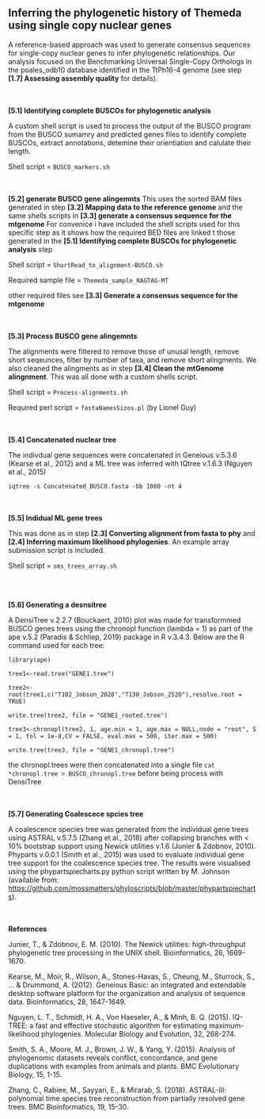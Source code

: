 ## Inferring the phylogenetic history of Themeda using single copy nuclear genes

A reference-based approach was used to generate consensus sequences for single-copy nuclear genes to infer phylogenetic relationships. Our analysis focused on the Benchmarking Universal Single-Copy Orthologs in the poales_odb10 database identified in the TtPh16-4 genome (see step **[1.7] Assessing assembly quality** for details).

<br/><br/>
**[5.1] Identifying complete BUSCOs for phylogenetic analysis**

A custom shell script is used to process the output of the BUSCO program from the BUSCO sumamry and predicted genes files to identify complete BUSCOs, extract annotations, detemine their orientiation and calulate their length.

Shell script = `BUSCO_markers.sh`

<br/><br/>
**[5.2] generate BUSCO gene alingemnts**
This uses the sorted BAM files generated in step **[3.2] Mapping data to the reference genome** and the same shells scripts in **[3.3] generate a consensus sequence for the mtgenome** For convenice i have included the shell scripts used for this specific step as it shows how the required BED files are linked t those generated in the **[5.1] Identifying complete BUSCOs for phylogenetic analysis** step 

Shell script = `ShortRead_to_alignment-BUSCO.sh`

Required sample file = `Themeda_sample_RAGTAG-MT`

other required files see  **[3.3] Generate a consensus sequence for the mtgenome**

<br/><br/>
**[5.3] Process BUSCO gene alingemnts**

The alignments were filtered to remove those of unusal length, remove short seqeunces, filter by number of taxa, and remove short alingments. We also cleaned the alingments as in step **[3.4] Clean the mtGenome alingnment**. This was all done with a custom shells script.

Shell script = `Process-alignments.sh`

Required perl script = `fastaNamesSizes.pl` (by Lionel Guy)

<br/><br/>
**[5.4] Concatenated nuclear tree**

The indivdual gene sequences were concatenated in Geneious v.5.3.6 (Kearse et al., 2012) and a ML tree was inferred with IQtree v.1.6.3 (Nguyen et al., 2015)

`iqtree -s Concatenated_BUSCO.fasta -bb 1000 -nt 4`

<br/><br/>
**[5.5] Indidual ML gene trees**

This was done as in step **[2.3] Converting alignment from fasta to phy** and **[2.4] Inferring maximum likelihood phylogenies**. An example array submission script is included. 

Shell script = `sms_trees_array.sh`

<br/><br/>

**[5.6] Generating a desnsitree**

A DensiTree v.2.2.7 (Bouckaert, 2010) plot was made for transformmed BUSCO genes trees using the chronopl function (lambda = 1) as part of the ape v.5.2 (Paradis & Schliep, 2019) package in R v.3.4.3. Below are the R command used for each tree:

`library(ape)`

`tree1<-read.tree("GENE1.tree")`

`tree2<-root(tree1,c("T102_Jobson_2028","T130_Jobson_2520"),resolve.root = TRUE)`

`write.tree(tree2, file = "GENE1_rooted.tree")`

`tree3<-chronopl(tree2, 1, age.min = 1, age.max = NULL,node = "root", S = 1, tol = 1e-8,CV = FALSE, eval.max = 500, iter.max = 500)`

`write.tree(tree3, file = "GENE1_chronopl.tree")`

the chronopl.trees were then concatenated into a single file `cat *chronopl.tree > BUSCO_chronopl.tree` before being process with DensiTree

<br/><br/>
**[5.7] Generating Coalescece spcies tree**

A coalescence species tree was generated from the individual gene trees using ASTRAL v.5.7.5 (Zhang et al., 2018) after collapsing branches with < 10% bootstrap support using Newick utilities v.1.6 (Junier & Zdobnov, 2010). Phyparts v.0.0.1 (Smith et al., 2015) was used to evaluate individual gene tree support for the coalescence species tree. The results were visualised using the phypartspiecharts.py python script written by M. Johnson (available from: https://github.com/mossmatters/phyloscripts/blob/master/phypartspiecharts).
 
<br/><br/>
**References**

Junier, T., & Zdobnov, E. M. (2010). The Newick utilities: high-throughput phylogenetic tree processing in the UNIX shell. Bioinformatics, 26, 1669-1670.

Kearse, M., Moir, R., Wilson, A., Stones-Havas, S., Cheung, M., Sturrock, S., ... & Drummond, A. (2012). Geneious Basic: an integrated and extendable desktop software platform for the organization and analysis of sequence data. Bioinformatics, 28, 1647-1649.

Nguyen, L. T., Schmidt, H. A., Von Haeseler, A., & Minh, B. Q. (2015). IQ-TREE: a fast and effective stochastic algorithm for estimating maximum-likelihood phylogenies. Molecular Biology and Evolution, 32, 268-274.

Smith, S. A., Moore, M. J., Brown, J. W., & Yang, Y. (2015). Analysis of phylogenomic datasets reveals conflict, concordance, and gene duplications with examples from animals and plants. BMC Evolutionary Biology, 15, 1-15.

Zhang, C., Rabiee, M., Sayyari, E., & Mirarab, S. (2018). ASTRAL-III: polynomial time species tree reconstruction from partially resolved gene trees. BMC Bioinformatics, 19, 15-30.
